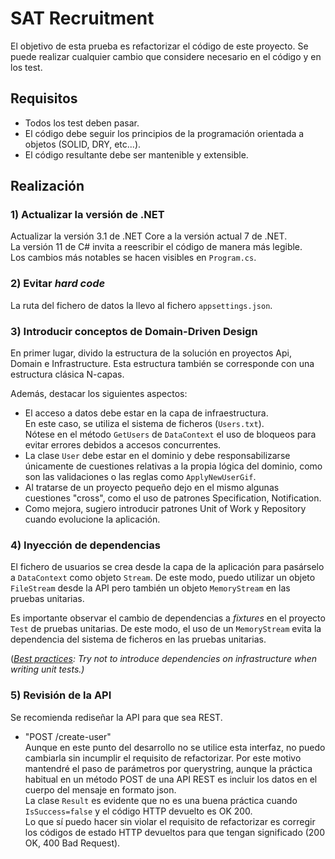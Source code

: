 # SAT Recruitment

El objetivo de esta prueba es refactorizar el código de este proyecto.
Se puede realizar cualquier cambio que considere necesario en el código y en los test.


## Requisitos 

- Todos los test deben pasar.
- El código debe seguir los principios de la programación orientada a objetos (SOLID, DRY, etc...).
- El código resultante debe ser mantenible y extensible.


## Realización

### 1) Actualizar la versión de .NET

Actualizar la versión 3.1 de .NET Core a la versión actual 7 de .NET.  
La versión 11 de C# invita a reescribir el código de manera más legible.  
Los cambios más notables se hacen visibles en `Program.cs`.

### 2) Evitar _hard code_

La ruta del fichero de datos la llevo al fichero `appsettings.json`.

### 3) Introducir conceptos de Domain-Driven Design

En primer lugar, divido la estructura de la solución en proyectos Api, Domain e Infrastructure.
Esta estructura también se corresponde con una estructura clásica N-capas.

Además, destacar los siguientes aspectos:
- El acceso a datos debe estar en la capa de infraestructura.  
  En este caso, se utiliza el sistema de ficheros (`Users.txt`).  
  Nótese en el método `GetUsers` de `DataContext` el uso de bloqueos para evitar errores
  debidos a accesos concurrentes.
- La clase `User` debe estar en el dominio y debe responsabilizarse únicamente de cuestiones relativas
  a la propia lógica del dominio, como son las validaciones o las reglas como `ApplyNewUserGif`.
- Al tratarse de un proyecto pequeño dejo en el mismo algunas cuestiones "cross", como el uso de patrones
  Specification, Notification.
- Como mejora, sugiero introducir patrones Unit of Work y Repository cuando evolucione la aplicación.

### 4) Inyección de dependencias

El fichero de usuarios se crea desde la capa de la aplicación para pasárselo a `DataContext` como
objeto `Stream`. De este modo, puedo utilizar un objeto `FileStream` desde la API pero también un
objeto `MemoryStream` en las pruebas unitarias.

Es importante observar el cambio de dependencias a _fixtures_ en el proyecto `Test` de pruebas
unitarias. De este modo, el uso de un `MemoryStream` evita la dependencia del sistema de ficheros
en las pruebas unitarias.

(_[Best practices](https://learn.microsoft.com/en-us/dotnet/core/testing/unit-testing-best-practices#best-practices):
Try not to introduce dependencies on infrastructure when writing unit tests.)_

### 5) Revisión de la API

Se recomienda rediseñar la API para que sea REST.

- "POST /create-user"  
Aunque en este punto del desarrollo no se utilice esta interfaz, no puedo cambiarla sin incumplir
el requisito de refactorizar. Por este motivo mantendré el paso de parámetros por querystring, aunque la
práctica habitual en un método POST de una API REST es incluir los datos en el cuerpo del
mensaje en formato json.  
La clase `Result` es evidente que no es una buena práctica cuando `IsSuccess=false` y el código
HTTP devuelto es OK 200.   
Lo que sí puedo hacer sin violar el requisito de refactorizar es corregir los códigos
de estado HTTP devueltos para que tengan significado (200 OK, 400 Bad Request).

